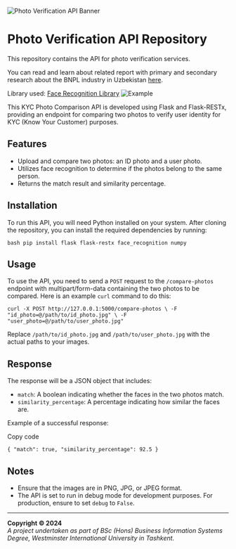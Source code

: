 ![Photo Verification API Banner](https://telegra.ph/file/f85df3c8ef81b63b0e1ad.png)
# Photo Verification API Repository

This repository contains the API for photo verification services.

You can read and learn about related report with primary and secondary research about the BNPL industry in Uzbekistan [here](https://docs.google.com/document/d/1c5u_VMlW8WvlbIM9NAgjzpHo6rCcVXOi/edit?usp=sharing&ouid=107772990378977160799&rtpof=true&sd=true).

Library used: [Face Recognition Library](https://face-recognition.readthedocs.io/en/latest/readme.html)
![Example](https://cloud.githubusercontent.com/assets/896692/23625227/42c65360-025d-11e7-94ea-b12f28cb34b4.png)

This KYC Photo Comparison API is developed using Flask and Flask-RESTx, providing an endpoint for comparing two photos to verify user identity for KYC (Know Your Customer) purposes.

## Features
- Upload and compare two photos: an ID photo and a user photo.
- Utilizes face recognition to determine if the photos belong to the same person.
- Returns the match result and similarity percentage.

## Installation

To run this API, you will need Python installed on your system. After cloning the repository, you can install the required dependencies by running:

`bash
pip install flask flask-restx face_recognition numpy
`

## Usage

To use the API, you need to send a `POST` request to the `/compare-photos` endpoint with multipart/form-data containing the two photos to be compared. Here is an example `curl` command to do this:

`curl -X POST http://127.0.0.1:5000/compare-photos \
  -F "id_photo=@/path/to/id_photo.jpg" \
  -F "user_photo=@/path/to/user_photo.jpg"` 

Replace `/path/to/id_photo.jpg` and `/path/to/user_photo.jpg` with the actual paths to your images.

## Response

The response will be a JSON object that includes:

-   `match`: A boolean indicating whether the faces in the two photos match.
-   `similarity_percentage`: A percentage indicating how similar the faces are.

Example of a successful response:

Copy code

`{
  "match": true,
  "similarity_percentage": 92.5
}` 

## Notes

-   Ensure that the images are in PNG, JPG, or JPEG format.
-   The API is set to run in debug mode for development purposes. For production, ensure to set `debug` to `False`.

----------

**Copyright © 2024**  
_A project undertaken as part of BSc (Hons) Business Information Systems Degree, Westminster International University in Tashkent._
